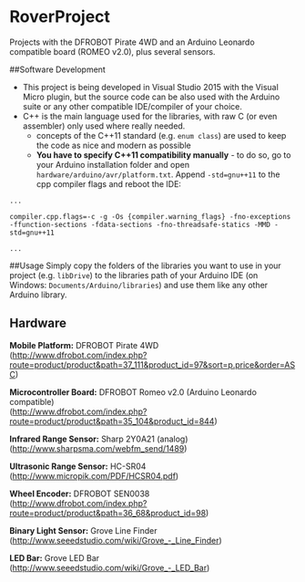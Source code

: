 # RoverProject
Projects with the DFROBOT Pirate 4WD and an Arduino Leonardo compatible board (ROMEO v2.0), plus several sensors.

##Software Development
* This project is being developed in Visual Studio 2015 with the Visual Micro plugin, but the source code can be also used with the Arduino suite or any other compatible IDE/compiler of your choice.
* C++ is the main language used for the libraries, with raw C (or even assembler) only used where really needed.
    * concepts of the C++11 standard (e.g. `enum class`) are used to keep the code as nice and modern as possible
    * **You have to specify C++11 compatibility manually** - to do so, go to your Arduino installation folder and open `hardware/arduino/avr/platform.txt`. Append `-std=gnu++11` to the cpp compiler flags and reboot the IDE:

`...`

`compiler.cpp.flags=-c -g -Os {compiler.warning_flags} -fno-exceptions -ffunction-sections -fdata-sections -fno-threadsafe-statics -MMD -std=gnu++11`

`...`

##Usage
Simply copy the folders of the libraries you want to use in your project (e.g. `libDrive`) to the libraries path of your Arduino IDE (on Windows: `Documents/Arduino/libraries`) and use them like any other Arduino library.

## Hardware
**Mobile Platform:** DFROBOT Pirate 4WD  
(http://www.dfrobot.com/index.php?route=product/product&path=37_111&product_id=97&sort=p.price&order=ASC)

**Microcontroller Board:** DFROBOT Romeo v2.0 (Arduino Leonardo compatible)  
(http://www.dfrobot.com/index.php?route=product/product&path=35_104&product_id=844)

**Infrared Range Sensor:** Sharp 2Y0A21 (analog)  
(http://www.sharpsma.com/webfm_send/1489)

**Ultrasonic Range Sensor:** HC-SR04  
(http://www.micropik.com/PDF/HCSR04.pdf)

**Wheel Encoder:** DFROBOT SEN0038  
(http://www.dfrobot.com/index.php?route=product/product&path=36_68&product_id=98)

**Binary Light Sensor:** Grove Line Finder  
(http://www.seeedstudio.com/wiki/Grove_-_Line_Finder)

**LED Bar:** Grove LED Bar  
(http://www.seeedstudio.com/wiki/Grove_-_LED_Bar)

